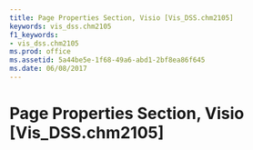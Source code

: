 ```yaml
---
title: Page Properties Section, Visio [Vis_DSS.chm2105]
keywords: vis_dss.chm2105
f1_keywords:
- vis_dss.chm2105
ms.prod: office
ms.assetid: 5a44be5e-1f68-49a6-abd1-2bf8ea86f645
ms.date: 06/08/2017
---
```



# Page Properties Section, Visio [Vis_DSS.chm2105]

